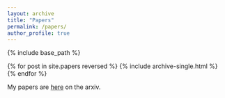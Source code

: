 ```yaml
---
layout: archive
title: "Papers"
permalink: /papers/
author_profile: true
---
```


{% include base_path %}

{% for post in site.papers reversed %}
  {% include archive-single.html %}
{% endfor %}

My papers are [here](https://arxiv.org/search/?query=mckay_b_1&searchtype=all&source=header) on the arxiv.
